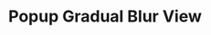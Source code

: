 ---
title: "Popup Gradual Blur View"
order: "3"
description: "A view that can gradually blur content behind it, while content on the view itself pops upward onto the screen. Very useful when there are views that need to be overlayed other views. Blur the background while drawing attention to what's important. This is used in <a href=\"/projects/the-tictactoe\">THE TicTacToe</a>."
githubURL: "https://github.com/dunkmann00/Popup-Gradual-Blur"
---